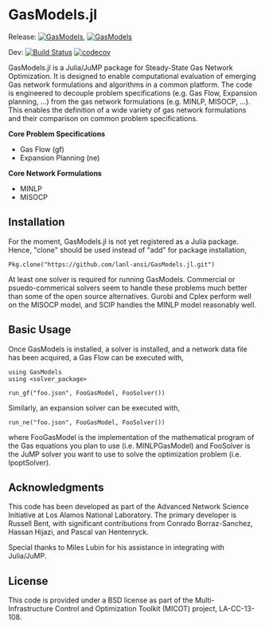 # GasModels.jl 


Release: [![GasModels](http://pkg.julialang.org/badges/GasModels_0.4.svg)](http://pkg.julialang.org/?pkg=GasModels), [![GasModels](http://pkg.julialang.org/badges/GasModels_0.5.svg)](http://pkg.julialang.org/?pkg=GasModels)

Dev:
[![Build Status](https://travis-ci.org/lanl-ansi/GasModels.jl.svg?branch=master)](https://travis-ci.org/lanl-ansi/GasModels.jl)
[![codecov](https://codecov.io/gh/lanl-ansi/GasModels.jl/branch/master/graph/badge.svg)](https://codecov.io/gh/lanl-ansi/GasModels.jl)

GasModels.jl is a Julia/JuMP package for Steady-State Gas Network Optimization.
It is designed to enable computational evaluation of emerging Gas network formulations and algorithms in a common platform.
The code is engineered to decouple problem specifications (e.g. Gas Flow, Expansion planning, ...) from the gas network formulations (e.g. MINLP, MISOCP, ...).
This enables the definition of a wide variety of gas network formulations and their comparison on common problem specifications.

**Core Problem Specifications**
* Gas Flow (gf)
* Expansion Planning (ne)

**Core Network Formulations**
* MINLP 
* MISOCP

## Installation

For the moment, GasModels.jl is not yet registered as a Julia package.  Hence, "clone" should be used instead of "add" for package installation,

`Pkg.clone("https://github.com/lanl-ansi/GasModels.jl.git")`

At least one solver is required for running GasModels.  Commercial or psuedo-commerical solvers seem to handle these problems much better than
some of the open source alternatives.  Gurobi and Cplex perform well on the MISOCP model, and SCIP handles the MINLP model reasonably well.


## Basic Usage


Once GasModels is installed, a solver is installed, and a network data file  has been acquired, a Gas Flow can be executed with,
```
using GasModels
using <solver_package>

run_gf("foo.json", FooGasModel, FooSolver())
```

Similarly, an expansion solver can be executed with,
```
run_ne("foo.json", FooGasModel, FooSolver())
```

where FooGasModel is the implementation of the mathematical program of the Gas equations you plan to use (i.e. MINLPGasModel) and FooSolver is the JuMP solver you want to use to solve the optimization problem (i.e. IpoptSolver).


## Acknowledgments

This code has been developed as part of the Advanced Network Science Initiative at Los Alamos National Laboratory.
The primary developer is Russell Bent, with significant contributions from Conrado Borraz-Sanchez, Hassan Hijazi, and Pascal van Hentenryck.

Special thanks to Miles Lubin for his assistance in integrating with Julia/JuMP.


## License

This code is provided under a BSD license as part of the Multi-Infrastructure Control and Optimization Toolkit (MICOT) project, LA-CC-13-108.
